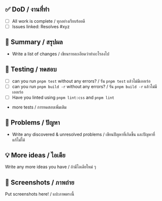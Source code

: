 ## ✅ DoD / งานที่ทำ

- [ ] All work is complete / ทุกอย่างเรียบร้อยดี
- [ ] Issues linked: Resolves #xyz

## 📝 Summary / สรุปผล

- Write a list of changes / เขียนรายละเอียดว่าทำอะไรลงไป

## 💉 Testing / ทดสอบ

- [ ] can you run `pnpm test` without any errors? / รัน `pnpm test` แล้วไม่มีเออเร่อ
- [ ] can you run `pnpm build -r` without any errors? / รัน `pnpm build -r` แล้วไม่มีเออเร่อ
- [ ] Have you linted using `pnpm lint:css` and `pnpm lint`
- more tests / การทดสอบเพิ่มเติม

## 🛑 Problems / ปัญหา

- Write any discovered & unresolved problems / เขียนปัญหาที่เกิดขึ้น และปัญหาที่แก้ไม่ได้

## 💡 More ideas / ไอเดีย

Write any more ideas you have / ถ้ามีไอเดียใหม่ ๆ

## 📸 Screenshots / ภาพถ่าย

Put screenshots here! / แปะภาพตรงนี้
